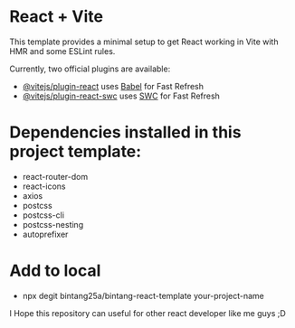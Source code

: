 # React + Vite

This template provides a minimal setup to get React working in Vite with HMR and some ESLint rules.

Currently, two official plugins are available:

- [@vitejs/plugin-react](https://github.com/vitejs/vite-plugin-react/blob/main/packages/plugin-react) uses [Babel](https://babeljs.io/) for Fast Refresh
- [@vitejs/plugin-react-swc](https://github.com/vitejs/vite-plugin-react/blob/main/packages/plugin-react-swc) uses [SWC](https://swc.rs/) for Fast Refresh

# Dependencies installed in this project template:
- react-router-dom
- react-icons
- axios
- postcss
- postcss-cli
- postcss-nesting
- autoprefixer

# Add to local
- npx degit bintang25a/bintang-react-template your-project-name

I Hope this repository can useful for other react developer like me guys ;D
